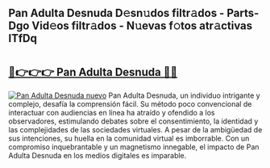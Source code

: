 ## Pan Adulta Desnuda D𝚎sn𝚞dos filtr𝚊dos - Parts-Dgo Vid𝚎os filtr𝚊dos - N𝚞evas f𝚘tos atr𝚊ctivas lTfDq

# <h2><a href="http://mb1yxf.tromn.icu/?c=Pan+Adulta+Desnuda">🔗👉👉👉 Pan Adulta Desnuda 🔗🔗</a></h2>

[![Pan Adulta Desnuda nuevo](https://i.imgur.com/pEAQMta.gif)](http://mb1yxf.tromn.icu/?c=Pan+Adulta+Desnuda)
Pan Adulta Desnuda, un individuo intrigante y complejo, desafía la comprensión fácil. Su método poco convencional de interactuar con audiencias en línea ha atraído y ofendido a los observadores, estimulando debates sobre el consentimiento, la identidad y las complejidades de las sociedades virtuales. A pesar de la ambigüedad de sus intenciones, su huella en la comunidad virtual es imborrable. Con un compromiso inquebrantable y un magnetismo innegable, el impacto de Pan Adulta Desnuda en los medios digitales es imparable.
